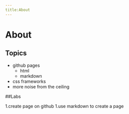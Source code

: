 ```yaml
---
title:About
---
```

# About
## Topics

* github pages
	* html
	* markdown
* css frameworks
* more noise from the ceiling

##Labs

1.create page on github
1.use markdown to create a page

